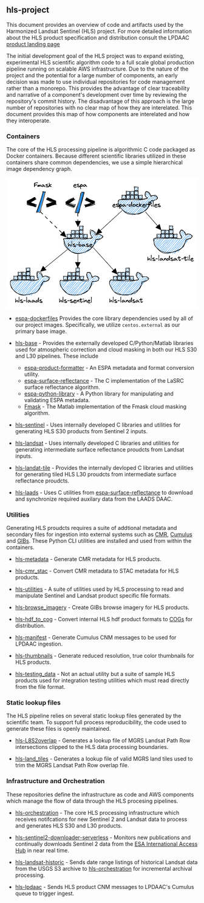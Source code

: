 ## hls-project
This document provides an overview of code and artifacts used by the Harmonized Landsat Sentinel (HLS) project.  For more detailed information about the HLS product specification and distribution consult the LPDAAC [product landing page](https://lpdaac.usgs.gov/products/hlss30v002/)

The initial development goal of the HLS project was to expand existing, experimental HLS scientific algorithm code to a full scale global production pipeline running on scalable AWS infrastructure.  Due to the nature of the project and the potential for a large number of components, an early decision was made to use individual repositories for code management rather than a monorepo.  This provides the advantage of clear traceability and narrative of a component's development over time by reviewing the repository's commit history.  The disadvantage of this approach is the large number of repositories with no clear map of how they are interelated.  This document provides this map of how components are interelated and how they interoperate.


### Containers
The core of the HLS processing pipeline is algorithmic C code packaged as Docker containers.  Because different scientific libraries utilized in these containers share common dependencies, we use a simple hierarchical image dependency graph.

![Alt text](/docs/docker.png)

- [espa-dockerfiles](https://github.com/NASA-IMPACT/espa-dockerfiles)
Provides the core library dependencies used by all of our project images.  Specifically, we utilize `centos.external` as our primary base image.

- [hls-base](https://github.com/NASA-IMPACT/hls-base) - Provides the externally developed C/Python/Matlab libraries used for atmospheric correction and cloud masking in both our HLS S30 and L30 pipelines.  These include
    - [espa-product-formatter](https://github.com/NASA-IMPACT/espa-product-formatter) - An ESPA metadata and format conversion utility.
    - [espa-surface-reflectance](https://github.com/NASA-IMPACT/espa-surface-reflectance) - The C implementation of the LaSRC surface reflectance algorithm.
    - [espa-python-library](https://github.com/NASA-IMPACT/espa-python-library) - A Python library for manipulating and validating ESPA metadata.
    - [Fmask](https://github.com/GERSL/Fmask) - The Matlab implementation of the Fmask cloud masking algorithm.

- [hls-sentinel](https://github.com/NASA-IMPACT/hls-sentinel) - Uses internally developed C libraries and utilities for generating HLS S30 products from Sentinel 2 inputs.
- [hls-landsat](https://github.com/NASA-IMPACT/hls-landsat) - Uses internally developed C libraries and utilities for generating intermediate surface reflectance proudcts from Landsat inputs.
- [hls-landat-tile](https://github.com/NASA-IMPACT/hls-landsat-tile) - Provides the internally devloped C libraries and utilities for generating tiled HLS L30 proudcts from intermediate surface reflectance proudcts.
- [hls-laads](https://github.com/NASA-IMPACT/hls-laads) - Uses C utilities from [espa-surface-reflectance](https://github.com/NASA-IMPACT/espa-surface-reflectance) to download and synchronize required auxilary data from the LAADS DAAC.

### Utilities
Generating HLS proudcts requires a suite of addtional metadata and secondary files for ingestion into external systems such as [CMR](https://earthdata.nasa.gov/eosdis/science-system-description/eosdis-components/cmr), [Cumulus](https://nasa.github.io/cumulus/docs/cumulus-docs-readme) and [GIBs](https://earthdata.nasa.gov/eosdis/science-system-description/eosdis-components/gibs).  These Python CLI utilities are installed and used from within the containers.

- [hls-metadata](https://github.com/NASA-IMPACT/hls-metadata) - Generate CMR metadata for HLS products.

- [hls-cmr_stac](https://github.com/NASA-IMPACT/hls-cmr_stac) - Convert CMR metadata to STAC metadata for HLS products.

- [hls-utilities](https://github.com/NASA-IMPACT/hls-utilities) - A suite of utilities used by HLS processing to read and manipulate Sentinel and Landsat product specific file formats.

- [hls-browse_imagery](https://github.com/NASA-IMPACT/hls-browse_imagery) - Create GIBs browse imagery for HLS products.

- [hls-hdf_to_cog](https://github.com/NASA-IMPACT/hls-hdf_to_cog) - Convert internal HLS hdf product formats to [COGs](https://www.cogeo.org/) for distribution.

- [hls-manifest](https://github.com/NASA-IMPACT/hls-manifest) - Generate Cumulus CNM messages to be used for LPDAAC ingestion.

- [hls-thumbnails](https://github.com/NASA-IMPACT/hls-thumbnails) - Generate reduced resolution, true color thumbnails for HLS products.

- [hls-testing_data](https://github.com/NASA-IMPACT/hls-testing_data) - Not an actual utility but a suite of sample HLS products used for integration testing utilities which must read directly from the file format.

### Static lookup files
The HLS pipeline relies on several static lookup files generated by the scientific team.  To support full process reproducibility, the code used to generate these files is openly maintained.

- [hls-L8S2overlap](https://github.com/NASA-IMPACT/hls-L8S2overlap) - Generates a lookup file of MGRS Landsat Path Row intersections clipped to the HLS data processing boundaries.

- [hls-land_tiles](https://github.com/NASA-IMPACT/hls-land_tiles) - Generates a lookup file of valid MGRS land tiles used to trim the MGRS Landsat Path Row overlap file.

### Infrastructure and Orchestration
These repositories define the infrastructure as code and AWS components which manage the flow of data through the HLS procesing pipelines.

- [hls-orchestration](https://github.com/NASA-IMPACT/hls-orchestration) - The core HLS processing infrastructure which receives notifcations for new Sentinel 2 and Landsat data to process and generates HLS S30 and L30 products.

- [hls-sentinel2-downloader-serverless](https://github.com/NASA-IMPACT/hls-sentinel2-downloader-serverless) - Monitors new publications and continually downloads Sentinel 2 data from the [ESA International Access Hub](https://inthub.copernicus.eu/) in near real time.

- [hls-landsat-historic](https://github.com/NASA-IMPACT/hls-landsat-historic) - Sends date range listings of historical Landsat data from the USGS S3 archive to [hls-orchestration](https://github.com/NASA-IMPACT/hls-orchestration) for incremental archival processing.

- [hls-lpdaac](https://github.com/NASA-IMPACT/hls-lpdaac) - Sends HLS product CNM messages to LPDAAC's Cumulus queue to trigger ingest.
